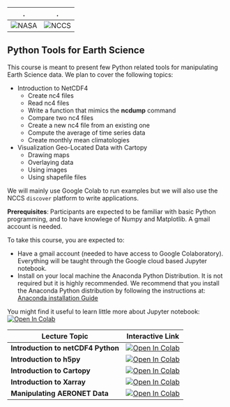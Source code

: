 | . | . |
| - | - |
| ![NASA](http://www.nasa.gov/sites/all/themes/custom/nasatwo/images/nasa-logo.svg) | ![NCCS](https://www.nccs.nasa.gov/sites/default/files/NCCS_Logo_0.png) |

## Python Tools for Earth Science

This course is meant to present few Python related tools for manipulating
Earth Science data. We plan to cover the following topics:

- Introduction to NetCDF4
    - Create nc4 files
    - Read nc4 files
    - Write a function that mimics the **ncdump** command
    - Compare two nc4 files
    - Create a new nc4 file from an existing one
    - Compute the average of time series data
    - Create monthly mean climatologies
- Visualization Geo-Located Data with Cartopy
    - Drawing maps
    - Overlaying data
    - Using images
    - Using shapefile files
    
We will mainly use Google Colab to run examples but we will also use the NCCS `discover`
platform to write applications.

**Prerequisites**: Participants are expected to be familiar with basic Python programming, and to have knowlege of Numpy and Matplotlib. A gmail account is needed.

To take this course, you are expected to:

- Have a gmail account (needed to have access to Google Colaboratory). Everything will be taught through the Google cloud based Jupyter notebook.
- Install on your local machine the Anaconda Python Distribution. It is not required but it is highly recommended.
 We recommend that you install the Anaconda Python distribution by following the instructions at: [Anaconda installation Guide](https://docs.continuum.io/anaconda/install/)

You might find it useful to learn little more about Jupyter notebook: 
 [![Open In Colab](https://colab.research.google.com/assets/colab-badge.svg)](https://colab.research.google.com/github/astg606/py_materials/blob/master/jupyter_notebook/jupyter_notebook_introduction.ipynb)


| Lecture Topic | Interactive Link |
|---|---|
| **Introduction to netCDF4 Python** | [![Open In Colab](https://colab.research.google.com/assets/colab-badge.svg)](https://colab.research.google.com/github/astg606/py_materials/blob/master/science_data_format/introduction_netcdf4.ipynb) |
| **Introduction to h5py** | [![Open In Colab](https://colab.research.google.com/assets/colab-badge.svg)](https://colab.research.google.com/github/astg606/py_materials/blob/master/science_data_format/introduction_h5py.ipynb) |
| **Introduction to Cartopy** | [![Open In Colab](https://colab.research.google.com/assets/colab-badge.svg)](https://colab.research.google.com/github/astg606/py_materials/blob/master/cartopy/introduction_cartopy.ipynb) |
| **Introduction to Xarray** | [![Open In Colab](https://colab.research.google.com/assets/colab-badge.svg)](https://colab.research.google.com/github/astg606/py_materials/blob/master/xarray/introduction_xarray.ipynb) |
| **Manipulating AERONET Data** | [![Open In Colab](https://colab.research.google.com/assets/colab-badge.svg)](https://colab.research.google.com/github/astg606/py_materials/blob/master/aeronet/read_aeronet_file.ipynb) |
